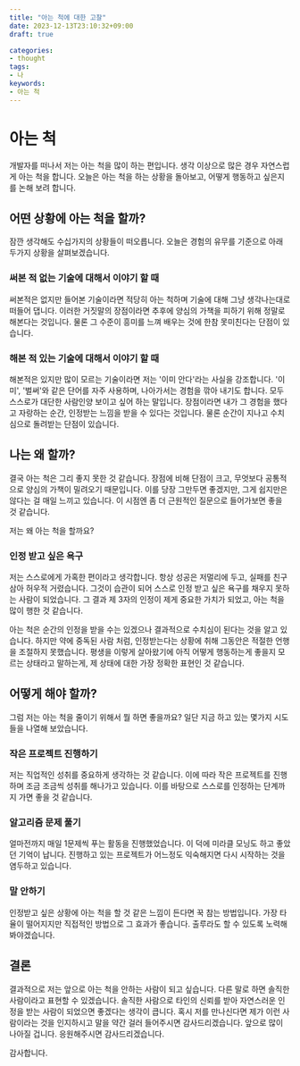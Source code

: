 ```yaml
---
title: "아는 척에 대한 고찰"
date: 2023-12-13T23:10:32+09:00
draft: true

categories:
- thought
tags:
- 나
keywords:
- 아는 척
---
```


# 아는 척
개발자를 떠나서 저는 아는 척을 많이 하는 편입니다. 생각 이상으로 많은 경우 자연스럽게 아는 척을 합니다. 오늘은 아는 척을 하는 상황을 돌아보고, 어떻게 행동하고 싶은지를 논해 보려 합니다.

## 어떤 상황에 아는 척을 할까?
잠깐 생각해도 수십가지의 상황들이 떠오릅니다. 오늘은 경험의 유무를 기준으로 아래 두가지 상황을 살펴보겠습니다.

### 써본 적 없는 기술에 대해서 이야기 할 때
써본적은 없지만 들어본 기술이라면 적당히 아는 척하며 기술에 대해 그냥 생각나는대로 떠들어 댑니다. 
이러한 거짓말의 장점이라면 추후에 양심의 가책을 피하기 위해 정말로 해본다는 것입니다.
물론 그 수준이 흥미를 느껴 배우는 것에 한참 못미친다는 단점이 있습니다.

### 해본 적 있는 기술에 대해서 이야기 할 때
해본적은 있지만 많이 모르는 기술이라면 저는 '이미 안다'라는 사실을 강조합니다.
'이미', '벌써'와 같은 단어를 자주 사용하며, 나아가서는 경험을 깎아 내기도 합니다. 모두 스스로가 대단한 사람인양 보이고 싶어 하는 말입니다.
장점이라면 내가 그 경험을 했다고 자랑하는 순간, 인정받는 느낌을 받을 수 있다는 것입니다. 물론 순간이 지나고 수치심으로 돌려받는 단점이 있습니다.

## 나는 왜 할까?
결국 아는 척은 그리 좋지 못한 것 같습니다. 장점에 비해 단점이 크고, 무엇보다 공통적으로 양심의 가책이 밀려오기 때문입니다.
이를 당장 그만두면 좋겠지만, 그게 쉽지만은 않다는 걸 매일 느끼고 있습니다. 이 시점엔 좀 더 근원적인 질문으로 들어가보면 좋을 것 같습니다.

저는 왜 아는 척을 할까요?

### 인정 받고 싶은 욕구
저는 스스로에게 가혹한 편이라고 생각합니다. 항상 성공은 저멀리에 두고, 실패를 친구 삼아 허우적 거렸습니다.
그것이 습관이 되어 스스로 인정 받고 싶은 욕구를 채우지 못하는 사람이 되었습니다. 그 결과 제 3자의 인정이 제게 중요한 가치가 되었고, 아는 척을 많이 행한 것 같습니다.

아는 척은 순간의 인정을 받을 수는 있겠으나 결과적으로 수치심이 된다는 것을 알고 있습니다. 하지만 약에 중독된 사람 처럼, 인정받는다는 상황에 취해 그동안은 적절한 언행을 조절하지 못했습니다.
평생을 이렇게 살아왔기에 아직 어떻게 행동하는게 좋을지 모르는 상태라고 말하는게, 제 상태에 대한 가장 정확한 표현인 것 같습니다.


## 어떻게 해야 할까?
그럼 저는 아는 척을 줄이기 위해서 뭘 하면 좋을까요? 일단 지금 하고 있는 몇가지 시도들을 나열해 보았습니다.


### 작은 프로젝트 진행하기
저는 직업적인 성취를 중요하게 생각하는 것 같습니다. 이에 따라 작은 프로젝트를 진행하며 조금 조금씩 성취를 해나가고 있습니다. 이를 바탕으로 스스로를 인정하는 단계까지 가면 좋을 것 같습니다.

### 알고리즘 문제 풀기
얼마전까지 매일 1문제씩 푸는 활동을 진행했었습니다. 이 덕에 미라클 모닝도 하고 좋았던 기억이 납니다. 진행하고 있는 프로젝트가 어느정도 익숙해지면 다시 시작하는 것을 염두하고 있습니다.

### 말 안하기
인정받고 싶은 상황에 아는 척을 할 것 같은 느낌이 든다면 꾹 참는 방법입니다. 가장 타율이 떨어지지만 직접적인 방법으로 그 효과가 좋습니다. 출루라도 할 수 있도록 노력해 봐야겠습니다.

## 결론
결과적으로 저는 앞으로 아는 척을 안하는 사람이 되고 싶습니다. 다른 말로 하면 솔직한 사람이라고 표현할 수 있겠습니다. 솔직한 사람으로 타인의 신뢰를 받아 자연스러운 인정을 받는 사람이 되었으면 좋겠다는 생각이 큽니다.
혹시 저를 만나신다면 제가 이런 사람이라는 것을 인지하시고 말을 약간 걸러 들어주시면 감사드리겠습니다.
앞으로 많이 나아질 겁니다. 
응원해주시면 감사드리겠습니다.

감사합니다.

